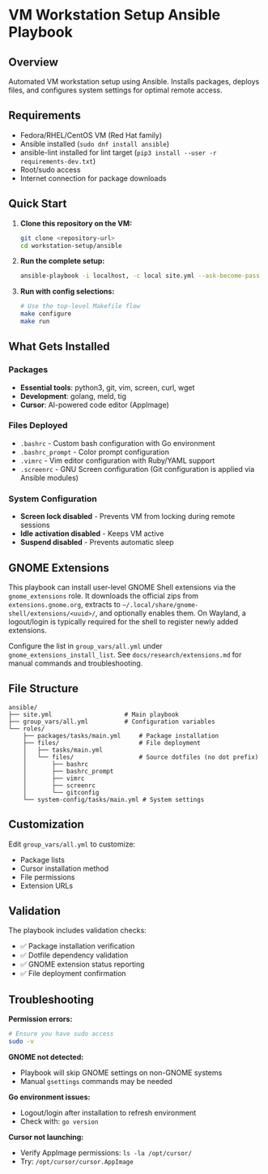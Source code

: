 # VM Workstation Setup Ansible Playbook
<!-- Generated By: Cursor (Claude Sonnet 4) -->

## Overview
Automated VM workstation setup using Ansible. Installs packages, deploys files, and configures system settings for optimal remote access.

## Requirements
- Fedora/RHEL/CentOS VM (Red Hat family)
- Ansible installed (`sudo dnf install ansible`)
- ansible-lint installed for lint target (`pip3 install --user -r requirements-dev.txt`)
- Root/sudo access
- Internet connection for package downloads

## Quick Start

1. **Clone this repository on the VM:**
   ```bash
   git clone <repository-url>
   cd workstation-setup/ansible
   ```

2. **Run the complete setup:**
   ```bash
   ansible-playbook -i localhost, -c local site.yml --ask-become-pass
   ```

3. **Run with config selections:**
   ```bash
   # Use the top-level Makefile flow
   make configure
   make run
   ```

## What Gets Installed

### Packages
- **Essential tools**: python3, git, vim, screen, curl, wget
- **Development**: golang, meld, tig
- **Cursor**: AI-powered code editor (AppImage)

### Files Deployed
- `.bashrc` - Custom bash configuration with Go environment
- `.bashrc_prompt` - Color prompt configuration
- `.vimrc` - Vim editor configuration with Ruby/YAML support
- `.screenrc` - GNU Screen configuration
  (Git configuration is applied via Ansible modules)

### System Configuration
- **Screen lock disabled** - Prevents VM from locking during remote sessions
- **Idle activation disabled** - Keeps VM active
- **Suspend disabled** - Prevents automatic sleep

## GNOME Extensions

This playbook can install user-level GNOME Shell extensions via the `gnome_extensions` role. It downloads the official zips from `extensions.gnome.org`, extracts to `~/.local/share/gnome-shell/extensions/<uuid>/`, and optionally enables them. On Wayland, a logout/login is typically required for the shell to register newly added extensions.

Configure the list in `group_vars/all.yml` under `gnome_extensions_install_list`. See `docs/research/extensions.md` for manual commands and troubleshooting.

## File Structure
```
ansible/
├── site.yml                    # Main playbook
├── group_vars/all.yml          # Configuration variables
└── roles/
    ├── packages/tasks/main.yml     # Package installation
    ├── files/                      # File deployment
    │   ├── tasks/main.yml
    │   └── files/                  # Source dotfiles (no dot prefix)
    │       ├── bashrc
    │       ├── bashrc_prompt
    │       ├── vimrc
    │       ├── screenrc
    │       └── gitconfig
    └── system-config/tasks/main.yml # System settings
```

## Customization

Edit `group_vars/all.yml` to customize:
- Package lists
- Cursor installation method
- File permissions
- Extension URLs

## Validation

The playbook includes validation checks:
- ✅ Package installation verification
- ✅ Dotfile dependency validation
- ✅ GNOME extension status reporting
- ✅ File deployment confirmation

## Troubleshooting

**Permission errors:**
```bash
# Ensure you have sudo access
sudo -v
```

**GNOME not detected:**
- Playbook will skip GNOME settings on non-GNOME systems
- Manual `gsettings` commands may be needed

**Go environment issues:**
- Logout/login after installation to refresh environment
- Check with: `go version`

**Cursor not launching:**
- Verify AppImage permissions: `ls -la /opt/cursor/`
- Try: `/opt/cursor/cursor.AppImage` 